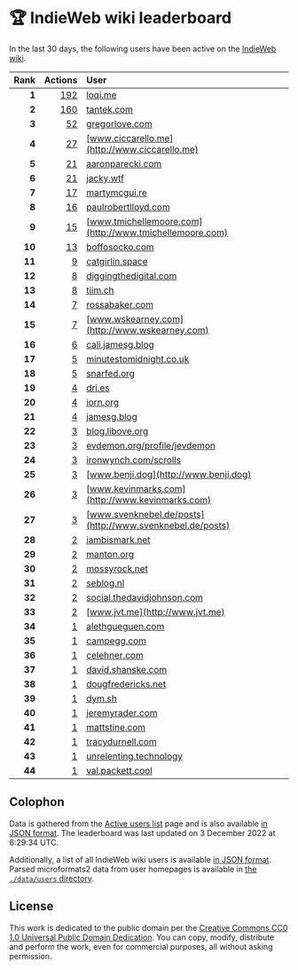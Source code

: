 # 🏆 IndieWeb wiki leaderboard

In the last 30 days, the following users have been active on the [IndieWeb wiki](https://indieweb.org).

| Rank | Actions | User |
|-----:|--------:|:-----|
| **1** | [192](https://indieweb.org/Special:Contributions/Loqi.me) | [loqi.me](http://loqi.me) |
| **2** | [160](https://indieweb.org/Special:Contributions/Tantek.com) | [tantek.com](http://tantek.com) |
| **3** | [52](https://indieweb.org/Special:Contributions/Gregorlove.com) | [gregorlove.com](http://gregorlove.com) |
| **4** | [27](https://indieweb.org/Special:Contributions/Www.ciccarello.me) | [www.ciccarello.me](http://www.ciccarello.me) |
| **5** | [21](https://indieweb.org/Special:Contributions/Aaronparecki.com) | [aaronparecki.com](http://aaronparecki.com) |
| **6** | [21](https://indieweb.org/Special:Contributions/Jacky.wtf) | [jacky.wtf](http://jacky.wtf) |
| **7** | [17](https://indieweb.org/Special:Contributions/Martymcgui.re) | [martymcgui.re](http://martymcgui.re) |
| **8** | [16](https://indieweb.org/Special:Contributions/Paulrobertlloyd.com) | [paulrobertlloyd.com](http://paulrobertlloyd.com) |
| **9** | [15](https://indieweb.org/Special:Contributions/Www.tmichellemoore.com) | [www.tmichellemoore.com](http://www.tmichellemoore.com) |
| **10** | [13](https://indieweb.org/Special:Contributions/Boffosocko.com) | [boffosocko.com](http://boffosocko.com) |
| **11** | [9](https://indieweb.org/Special:Contributions/Catgirlin.space) | [catgirlin.space](http://catgirlin.space) |
| **12** | [8](https://indieweb.org/Special:Contributions/Diggingthedigital.com) | [diggingthedigital.com](http://diggingthedigital.com) |
| **13** | [8](https://indieweb.org/Special:Contributions/Tiim.ch) | [tiim.ch](http://tiim.ch) |
| **14** | [7](https://indieweb.org/Special:Contributions/Rossabaker.com) | [rossabaker.com](http://rossabaker.com) |
| **15** | [7](https://indieweb.org/Special:Contributions/Www.wskearney.com) | [www.wskearney.com](http://www.wskearney.com) |
| **16** | [6](https://indieweb.org/Special:Contributions/Cali.jamesg.blog) | [cali.jamesg.blog](http://cali.jamesg.blog) |
| **17** | [5](https://indieweb.org/Special:Contributions/Minutestomidnight.co.uk) | [minutestomidnight.co.uk](http://minutestomidnight.co.uk) |
| **18** | [5](https://indieweb.org/Special:Contributions/Snarfed.org) | [snarfed.org](http://snarfed.org) |
| **19** | [4](https://indieweb.org/Special:Contributions/Dri.es) | [dri.es](http://dri.es) |
| **20** | [4](https://indieweb.org/Special:Contributions/Iorn.org) | [iorn.org](http://iorn.org) |
| **21** | [4](https://indieweb.org/Special:Contributions/Jamesg.blog) | [jamesg.blog](http://jamesg.blog) |
| **22** | [3](https://indieweb.org/Special:Contributions/Blog.libove.org) | [blog.libove.org](http://blog.libove.org) |
| **23** | [3](https://indieweb.org/Special:Contributions/Evdemon.org_profile_jevdemon) | [evdemon.org/profile/jevdemon](http://evdemon.org/profile/jevdemon) |
| **24** | [3](https://indieweb.org/Special:Contributions/Ironwynch.com_scrolls) | [ironwynch.com/scrolls](http://ironwynch.com/scrolls) |
| **25** | [3](https://indieweb.org/Special:Contributions/Www.benji.dog) | [www.benji.dog](http://www.benji.dog) |
| **26** | [3](https://indieweb.org/Special:Contributions/Www.kevinmarks.com) | [www.kevinmarks.com](http://www.kevinmarks.com) |
| **27** | [3](https://indieweb.org/Special:Contributions/Www.svenknebel.de_posts) | [www.svenknebel.de/posts](http://www.svenknebel.de/posts) |
| **28** | [2](https://indieweb.org/Special:Contributions/Iambismark.net) | [iambismark.net](http://iambismark.net) |
| **29** | [2](https://indieweb.org/Special:Contributions/Manton.org) | [manton.org](http://manton.org) |
| **30** | [2](https://indieweb.org/Special:Contributions/Mossyrock.net) | [mossyrock.net](http://mossyrock.net) |
| **31** | [2](https://indieweb.org/Special:Contributions/Seblog.nl) | [seblog.nl](http://seblog.nl) |
| **32** | [2](https://indieweb.org/Special:Contributions/Social.thedavidjohnson.com) | [social.thedavidjohnson.com](http://social.thedavidjohnson.com) |
| **33** | [2](https://indieweb.org/Special:Contributions/Www.jvt.me) | [www.jvt.me](http://www.jvt.me) |
| **34** | [1](https://indieweb.org/Special:Contributions/Alethgueguen.com) | [alethgueguen.com](http://alethgueguen.com) |
| **35** | [1](https://indieweb.org/Special:Contributions/Campegg.com) | [campegg.com](http://campegg.com) |
| **36** | [1](https://indieweb.org/Special:Contributions/Celehner.com) | [celehner.com](http://celehner.com) |
| **37** | [1](https://indieweb.org/Special:Contributions/David.shanske.com) | [david.shanske.com](http://david.shanske.com) |
| **38** | [1](https://indieweb.org/Special:Contributions/Dougfredericks.net) | [dougfredericks.net](http://dougfredericks.net) |
| **39** | [1](https://indieweb.org/Special:Contributions/Dym.sh) | [dym.sh](http://dym.sh) |
| **40** | [1](https://indieweb.org/Special:Contributions/Jeremyrader.com) | [jeremyrader.com](http://jeremyrader.com) |
| **41** | [1](https://indieweb.org/Special:Contributions/Mattstine.com) | [mattstine.com](http://mattstine.com) |
| **42** | [1](https://indieweb.org/Special:Contributions/Tracydurnell.com) | [tracydurnell.com](http://tracydurnell.com) |
| **43** | [1](https://indieweb.org/Special:Contributions/Unrelenting.technology) | [unrelenting.technology](http://unrelenting.technology) |
| **44** | [1](https://indieweb.org/Special:Contributions/Val.packett.cool) | [val.packett.cool](http://val.packett.cool) |


## Colophon

Data is gathered from the [Active users list](https://indieweb.org/Special:ActiveUsers) page and is also available [in JSON format](https://github.com/jgarber623/indieweb-wiki-leaderboard/blob/main/data/leaderboard.json). The leaderboard was last updated on 3 December 2022 at 6:29:34 UTC.

Additionally, a list of all IndieWeb wiki users is available [in JSON format](https://github.com/jgarber623/indieweb-wiki-leaderboard/blob/main/data/users.json). Parsed microformats2 data from user homepages is available in [the `./data/users` directory](https://github.com/jgarber623/indieweb-wiki-leaderboard/blob/main/data/users).

## License

This work is dedicated to the public domain per the [Creative Commons CC0 1.0 Universal Public Domain Dedication](https://creativecommons.org/publicdomain/zero/1.0/). You can copy, modify, distribute and perform the work, even for commercial purposes, all without asking permission.
